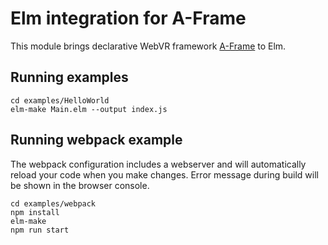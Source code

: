 # Elm integration for A-Frame

This module brings declarative WebVR framework [A-Frame](https://aframe.io/) to Elm.

## Running examples

    cd examples/HelloWorld
    elm-make Main.elm --output index.js
    
## Running webpack example
The webpack configuration includes a webserver and will automatically reload your code when you make changes. Error message during build will be shown in the browser console.

    cd examples/webpack
    npm install
    elm-make
    npm run start
    
    